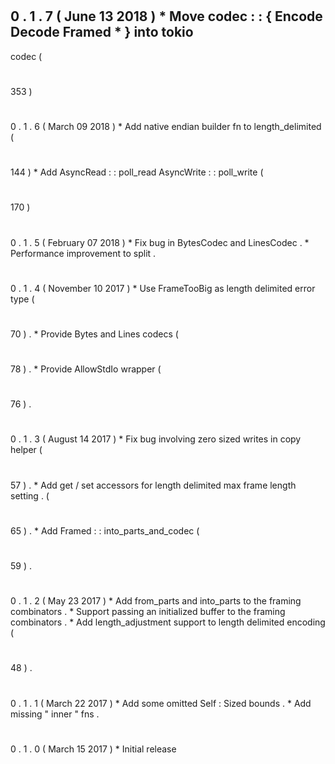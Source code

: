 #
0
.
1
.
7
(
June
13
2018
)
*
Move
codec
:
:
{
Encode
Decode
Framed
*
}
into
tokio
-
codec
(
#
353
)
#
0
.
1
.
6
(
March
09
2018
)
*
Add
native
endian
builder
fn
to
length_delimited
(
#
144
)
*
Add
AsyncRead
:
:
poll_read
AsyncWrite
:
:
poll_write
(
#
170
)
#
0
.
1
.
5
(
February
07
2018
)
*
Fix
bug
in
BytesCodec
and
LinesCodec
.
*
Performance
improvement
to
split
.
#
0
.
1
.
4
(
November
10
2017
)
*
Use
FrameTooBig
as
length
delimited
error
type
(
#
70
)
.
*
Provide
Bytes
and
Lines
codecs
(
#
78
)
.
*
Provide
AllowStdIo
wrapper
(
#
76
)
.
#
0
.
1
.
3
(
August
14
2017
)
*
Fix
bug
involving
zero
sized
writes
in
copy
helper
(
#
57
)
.
*
Add
get
/
set
accessors
for
length
delimited
max
frame
length
setting
.
(
#
65
)
.
*
Add
Framed
:
:
into_parts_and_codec
(
#
59
)
.
#
0
.
1
.
2
(
May
23
2017
)
*
Add
from_parts
and
into_parts
to
the
framing
combinators
.
*
Support
passing
an
initialized
buffer
to
the
framing
combinators
.
*
Add
length_adjustment
support
to
length
delimited
encoding
(
#
48
)
.
#
0
.
1
.
1
(
March
22
2017
)
*
Add
some
omitted
Self
:
Sized
bounds
.
*
Add
missing
"
inner
"
fns
.
#
0
.
1
.
0
(
March
15
2017
)
*
Initial
release
